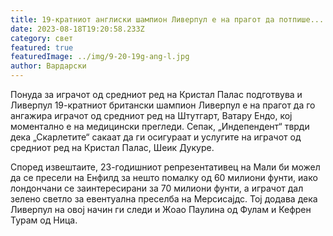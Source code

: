 ```yaml
---
title: 19-кратниот англиски шампион Ливерпул е на прагот да потпише...
date: 2023-08-18T19:20:58.233Z
category: свет
featured: true
featuredImage: ../img/9-20-19g-ang-l.jpg
author: Вардарски
---
```

Понуда за играчот од средниот ред на Кристал Палас подготвува и Ливерпул
19-кратниот британски шампион Ливерпул е на прагот да го ангажира играчот од средниот ред на Штутгарт, Ватару Ендо, кој моментално е на медицински прегледи. Сепак, „Индепендент“ тврди дека „Скарлетите“ сакаат да ги осигураат и услугите на играчот од средниот ред на Кристал Палас, Шеик Дукуре.

Според извештаите, 23-годишниот репрезентативец на Мали би можел да се пресели на Енфилд за нешто помалку од 60 милиони фунти, иако лондончани се заинтересирани за 70 милиони фунти, а играчот дал зелено светло за евентуална преселба на Мерсисајдс. Тој додава дека Ливерпул на овој начин ги следи и Жоао Паулина од Фулам и Кефрен Турам од Ница.